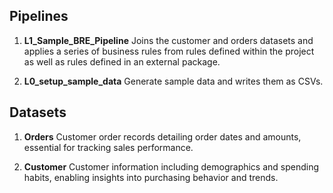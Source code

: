 ## Pipelines

1. **L1_Sample_BRE_Pipeline**
Joins the customer and orders datasets and applies a series of business rules from rules defined within the project as well as rules defined in an external package.

2. **L0_setup_sample_data**
Generate sample data and writes them as CSVs.



## Datasets

1. **Orders**
Customer order records detailing order dates and amounts, essential for tracking sales performance.

2. **Customer**
Customer information including demographics and spending habits, enabling insights into purchasing behavior and trends.